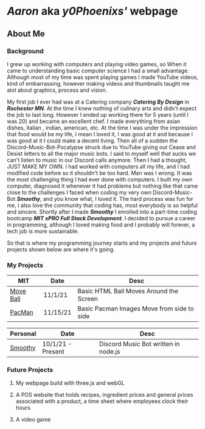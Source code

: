 # ***Aaron*** aka ***y0Phoenixs'*** webpage

## About Me

### Background

I grew up working with computers and playing video games, so When it came to understanding basic computer science I had a small advantage. Although most of my time was spent
playing games I made YouTube videos, kind of embarrassing, however making videos and thumbnails taught me alot about graphics, process and vision. 

My first job I ever had was at a Catering company ***Catering By Design*** in ***Rochester MN***. At the time I knew nothing of culinary arts and didn't expect the job to last long.
However I ended up working there for 5 years (until I was 20) and became an excellent chef. I made everything from asian dishes, italian , indian,  american, etc. At the time I was
under the impression that food would be my life, I mean I loved it, I was good at it and because I was good at it I could make a decent living. Then all of a sudden the
Discord-Music-Bot-Pocalypse struck due to YouTube giving out Cease and Desist letters to all the major music bots. I said to myself well that sucks we can't listen to music in our
Discord calls anymore. Then I had a thought, JUST MAKE MY OWN. I had worked with computers all my life, and I had modified code before so it shouldn't be too hard. Man was I wrong.
It was the most challenging thing I had ever done with computers. I built my own computer, diagnosed it whenever it had problems but nothing like that came close to the challenges
I faced when coding my very own Discord-Music-Bot ***Smoothy***, and you know what, I loved it. The hard process was fun for me, I also love the community that coding has, most
everybody is so helpful and sincere. Shortly after I made ***Smoothy*** I enrolled into a part-time coding bootcamp ***MIT xPRO Full Stack Development***. I decided to
pursue a career in programming, although I loved making food and I probably will forever, a tech job is more sustainable.

So that is where my programming journey starts and my projects and future projects shown below are where it's going.

### My Projects

| MIT                                                                             | Date     | Desc                                       |
| ------------------------------------------------------------------------------  | -------- | ------------------------------------------ |
| [Move Ball](https://github.com/y0Phoenix/y0Phoenix.github.io/blob/main/ball.js) | 11/1/21  | Basic HTML Ball Moves Around the Screen    |
| [PacMan](https://github.com/y0Phoenix/y0Phoenix.github.io/blob/main/pacman.js)  | 11/15/21 | Basic Pacman Images Move from side to side |

| Personal                                                                        | Date              | Desc                                       |
| ------------------------------------------------------------------------------- | ----------------- | ------------------------------------------ |
| [Smoothy](https://github.com/y0Phoenix/Smoothy)                                 | 10/1/21 - Present | Discord Music Bot written in node.js       |

### Future Projects

1. My webpage build with three.js and webGL

2. A POS website that holds recipes, ingredient prices and general prices associated with a product, a time sheet where employees clock their hours

3. A video game
